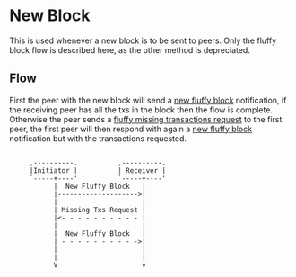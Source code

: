 # New Block

This is used whenever a new block is to be sent to peers. Only the fluffy block flow is described here, as the other method is depreciated.

## Flow

First the peer with the new block will send a [new fluffy block](../levin/protocol.md#notify-new-fluffy-block) notification, if the receiving
peer has all the txs in the block then the flow is complete. Otherwise the peer sends a [fluffy missing transactions request](../levin/protocol.md#notify-request-fluffy-missing-tx) 
to the first peer, the first peer will then respond with again a [new fluffy block](../levin/protocol.md#notify-new-fluffy-block) notification but
with the transactions requested.  

```bob
                          
     ,----------.          ,----------.  
     |Initiator |          | Receiver |
     `-----+----'          `-----+----'
           |  New Fluffy Block   |
           |-------------------->|
           |                     |
           | Missing Txs Request |
           |<- - - - - - - - - - |
           |                     |
           |  New Fluffy Block   |
           | - - - - - - - - - ->|
           |                     |
           |                     |
           V                     v
```

